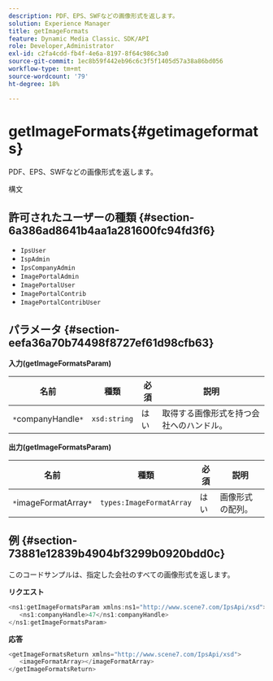 ```yaml
---
description: PDF、EPS、SWFなどの画像形式を返します。
solution: Experience Manager
title: getImageFormats
feature: Dynamic Media Classic、SDK/API
role: Developer,Administrator
exl-id: c2fa4cdd-fb4f-4e6a-8197-8f64c986c3a0
source-git-commit: 1ec8b59f442eb96c6c3f5f1405d57a38a86bd056
workflow-type: tm+mt
source-wordcount: '79'
ht-degree: 18%

---
```


# getImageFormats{#getimageformats}

PDF、EPS、SWFなどの画像形式を返します。

構文

## 許可されたユーザーの種類 {#section-6a386ad8641b4aa1a281600fc94fd3f6}

* `IpsUser`
* `IspAdmin`
* `IpsCompanyAdmin`
* `ImagePortalAdmin`
* `ImagePortalUser`
* `ImagePortalContrib`
* `ImagePortalContribUser`

## パラメータ {#section-eefa36a70b74498f8727ef61d98cfb63}

**入力(getImageFormatsParam)**

| 名前 | 種類 | 必須 | 説明 |
|---|---|---|---|
| `*`companyHandle`*` | `xsd:string` | はい | 取得する画像形式を持つ会社へのハンドル。 |

**出力(getImageFormatsParam)**

| 名前 | 種類 | 必須 | 説明 |
|---|---|---|---|
| `*`imageFormatArray`*` | `types:ImageFormatArray` | はい | 画像形式の配列。 |

## 例 {#section-73881e12839b4904bf3299b0920bdd0c}

このコードサンプルは、指定した会社のすべての画像形式を返します。

**リクエスト**

```java
<ns1:getImageFormatsParam xmlns:ns1="http://www.scene7.com/IpsApi/xsd">
   <ns1:companyHandle>47</ns1:companyHandle>
</ns1:getImageFormatsParam>
```

**応答**

```java
<getImageFormatsReturn xmlns="http://www.scene7.com/IpsApi/xsd">
   <imageFormatArray></imageFormatArray>
</getImageFormatsReturn>
```
